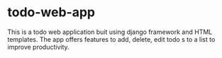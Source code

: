 # todo-web-app
This is a todo web application buit using django framework and HTML templates.
The app offers features to add, delete, edit todo s to a list to improve productivity.
